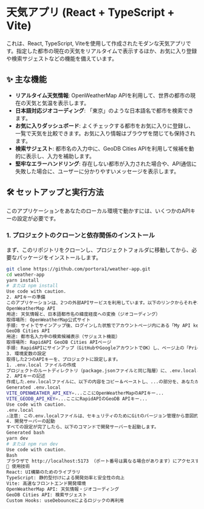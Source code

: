 # 天気アプリ (React + TypeScript + Vite)

これは、React, TypeScript, Viteを使用して作成されたモダンな天気アプリです。指定した都市の現在の天気をリアルタイムで表示するほか、お気に入り登録や検索サジェストなどの機能を備えています。

## ✨ 主な機能

*   **リアルタイム天気情報**: OpenWeatherMap APIを利用して、世界の都市の現在の天気と気温を表示します。
*   **日本語対応ジオコーディング**: 「東京」のような日本語名で都市を検索できます。
*   **お気に入りダッシュボード**: よくチェックする都市をお気に入りに登録し、一覧で天気を比較できます。お気に入り情報はブラウザを閉じても保持されます。
*   **検索サジェスト**: 都市名の入力中に、GeoDB Cities APIを利用して候補を動的に表示し、入力を補助します。
*   **堅牢なエラーハンドリング**: 存在しない都市が入力された場合や、API通信に失敗した場合に、ユーザーに分かりやすいメッセージを表示します。

## 🛠️ セットアップと実行方法

このアプリケーションをあなたのローカル環境で動かすには、いくつかのAPIキーの設定が必要です。

### 1. プロジェクトのクローンと依存関係のインストール

まず、このリポジトリをクローンし、プロジェクトフォルダに移動してから、必要なパッケージをインストールします。

```bash
git clone https://github.com/portora1/weather-app.git
cd weather-app
yarn install
# または npm install
Use code with caution.
2. APIキーの準備
このアプリケーションは、2つの外部APIサービスを利用しています。以下のリンクからそれぞれ無料で利用登録し、APIキーを取得してください。
OpenWeatherMap API
用途: 天気情報と、日本語都市名の緯度経度への変換（ジオコーディング）
取得場所: OpenWeatherMap公式サイト
手順: サイトでサインアップ後、ログインした状態でアカウントページ内にある「My API keys」メニューから取得できます。
GeoDB Cities API
用途: 都市名入力中の検索候補表示（サジェスト機能）
取得場所: RapidAPI GeoDB Cities APIページ
手順: RapidAPIにサインアップ（GitHubやGoogleアカウントでOK）し、ページ上の「Pricing」タブから無料の「Basic」プランにサブスクライブ（Subscribe）してください。その後、「Endpoints」タブに戻ると、X-RapidAPI-Keyとしてキーが表示されます。
3. 環境変数の設定
取得した2つのAPIキーを、プロジェクトに設定します。
1. .env.local ファイルの作成
プロジェクトのルートディレクトリ（package.jsonファイルと同じ階層）に、.env.localという名前のファイルを新しく作成してください。
2. APIキーの記述
作成した.env.localファイルに、以下の内容をコピー＆ペーストし、...の部分を、あなたが取得した実際のAPIキーに置き換えてください。
Generated .env.local
VITE_OPENWEATHER_API_KEY=...ここにOpenWeatherMapのAPIキー...
VITE_GEODB_API_KEY=...ここにRapidAPIのGeoDB APIキー...
Use code with caution.
.env.local
⚠️注意: この.env.localファイルは、セキュリティのためにGitのバージョン管理から意図的に除外されています。APIキーなどの秘密の情報をGitHubに絶対にアップロードしないでください。
4. 開発サーバーの起動
すべての設定が完了したら、以下のコマンドで開発サーバーを起動します。
Generated bash
yarn dev
# または npm run dev
Use code with caution.
Bash
ブラウザで http://localhost:5173 （ポート番号は異なる場合があります）にアクセスすると、アプリケーションが表示されます。
🚀 使用技術
React: UI構築のためのライブラリ
TypeScript: 静的型付けによる開発効率と安全性の向上
Vite: 高速なフロントエンド開発環境
OpenWeatherMap API: 天気情報・ジオコーディング
GeoDB Cities API: 検索サジェスト
Custom Hooks: useDebounceによるロジックの再利用